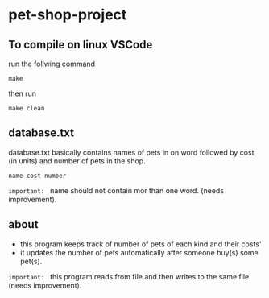 # pet-shop-project

## To compile on linux VSCode

 run the follwing command

 ```
 make
 ```
then run 

```
make clean
```

## database.txt

database.txt basically contains names of pets in on word followed by cost (in units) and number of pets in the shop.

```
name cost number

```
`important: ` name should not contain mor than one word. (needs improvement).

## about

-  this program keeps track of number of pets of each kind and their costs'
- it updates the number of pets automatically after someone buy(s) some pet(s).

`important: ` this program reads from file and then writes to the same file.(needs improvement).
